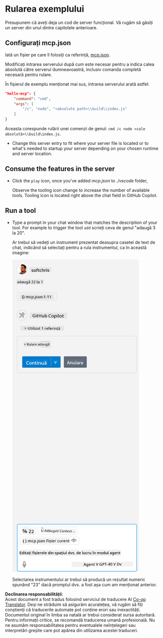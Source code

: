 <!--
CO_OP_TRANSLATOR_METADATA:
{
  "original_hash": "96e08a8c1049dab757deb64cce4ea1e8",
  "translation_date": "2025-05-17T11:24:03+00:00",
  "source_file": "03-GettingStarted/04-vscode/solution/README.md",
  "language_code": "ro"
}
-->
# Rularea exemplului

Presupunem că aveți deja un cod de server funcțional. Vă rugăm să găsiți un server din unul dintre capitolele anterioare.

## Configurați mcp.json

Iată un fișier pe care îl folosiți ca referință, [mcp.json](../../../../../03-GettingStarted/04-vscode/solution/mcp.json).

Modificați intrarea serverului după cum este necesar pentru a indica calea absolută către serverul dumneavoastră, inclusiv comanda completă necesară pentru rulare.

În fișierul de exemplu menționat mai sus, intrarea serverului arată astfel:

```json
"hello-mcp": {
    "command": "cmd",
    "args": [
        "/c", "node", "<absolute path>\\build\\index.js"
    ]
}
```

Aceasta corespunde rulării unei comenzi de genul: `cmd /c node <cale absolută>\\build\index.js`. 

- Change this server entry to fit where your server file is located or to what's needed to startup your server depending on your chosen runtime and server location.

## Consume the features in the server

- Click the `play` icon, once you've added *mcp.json* to *./vscode* folder, 

    Observe the tooling icon change to increase the number of available tools. Tooling icon is located right above the chat field in GitHub Copilot.

## Run a tool

- Type a prompt in your chat window that matches the description of your tool. For example to trigger the tool `add` scrieți ceva de genul "adaugă 3 la 20".

    Ar trebui să vedeți un instrument prezentat deasupra casetei de text de chat, indicând să selectați pentru a rula instrumentul, ca în această imagine:

    ![VS Code indicând că dorește să ruleze un instrument](../../../../../translated_images/vscode-agent.7f56a5ce3cef334adfe737514a7e8ac9384fa4161dd4df14bd3ddc9cd1a154f4.ro.png)

    Selectarea instrumentului ar trebui să producă un rezultat numeric spunând "23" dacă promptul dvs. a fost așa cum am menționat anterior.

**Declinarea responsabilității**:  
Acest document a fost tradus folosind serviciul de traducere AI [Co-op Translator](https://github.com/Azure/co-op-translator). Deși ne străduim să asigurăm acuratețea, vă rugăm să fiți conștienți că traducerile automate pot conține erori sau inexactități. Documentul original în limba sa natală ar trebui considerat sursa autoritară. Pentru informații critice, se recomandă traducerea umană profesională. Nu ne asumăm responsabilitatea pentru eventualele neînțelegeri sau interpretări greșite care pot apărea din utilizarea acestei traduceri.
